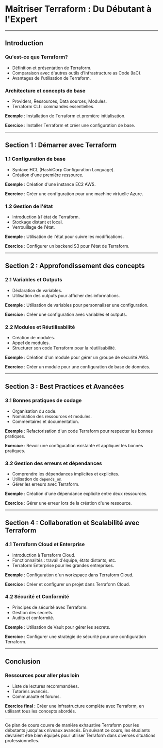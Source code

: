 # Maîtriser Terraform : Du Débutant à l'Expert

---

## Introduction

### Qu'est-ce que Terraform?

- Définition et présentation de Terraform.
- Comparaison avec d'autres outils d'Infrastructure as Code (IaC).
- Avantages de l'utilisation de Terraform.

### Architecture et concepts de base

- Providers, Ressources, Data sources, Modules.
- Terraform CLI : commandes essentielles.

**Exemple** : Installation de Terraform et première initialisation.

**Exercice** : Installer Terraform et créer une configuration de base.

---

## Section 1 : Démarrer avec Terraform

### 1.1 Configuration de base

- Syntaxe HCL (HashiCorp Configuration Language).
- Création d'une première ressource.

**Exemple** : Création d'une instance EC2 AWS.

**Exercice** : Créer une configuration pour une machine virtuelle Azure.

### 1.2 Gestion de l'état

- Introduction à l'état de Terraform.
- Stockage distant et local.
- Verrouillage de l'état.

**Exemple** : Utilisation de l'état pour suivre les modifications.

**Exercice** : Configurer un backend S3 pour l'état de Terraform.

---

## Section 2 : Approfondissement des concepts

### 2.1 Variables et Outputs

- Déclaration de variables.
- Utilisation des outputs pour afficher des informations.

**Exemple** : Utilisation de variables pour personnaliser une configuration.

**Exercice** : Créer une configuration avec variables et outputs.

### 2.2 Modules et Réutilisabilité

- Création de modules.
- Appel de modules.
- Structurer son code Terraform pour la réutilisabilité.

**Exemple** : Création d'un module pour gérer un groupe de sécurité AWS.

**Exercice** : Créer un module pour une configuration de base de données.

---

## Section 3 : Best Practices et Avancées

### 3.1 Bonnes pratiques de codage

- Organisation du code.
- Nomination des ressources et modules.
- Commentaires et documentation.

**Exemple** : Refactorisation d'un code Terraform pour respecter les bonnes pratiques.

**Exercice** : Revoir une configuration existante et appliquer les bonnes pratiques.

### 3.2 Gestion des erreurs et dépendances

- Comprendre les dépendances implicites et explicites.
- Utilisation de `depends_on`.
- Gérer les erreurs avec Terraform.

**Exemple** : Création d'une dépendance explicite entre deux ressources.

**Exercice** : Gérer une erreur lors de la création d'une ressource.

---

## Section 4 : Collaboration et Scalabilité avec Terraform

### 4.1 Terraform Cloud et Enterprise

- Introduction à Terraform Cloud.
- Fonctionnalités : travail d'équipe, états distants, etc.
- Terraform Enterprise pour les grandes entreprises.

**Exemple** : Configuration d'un workspace dans Terraform Cloud.

**Exercice** : Créer et configurer un projet dans Terraform Cloud.

### 4.2 Sécurité et Conformité

- Principes de sécurité avec Terraform.
- Gestion des secrets.
- Audits et conformité.

**Exemple** : Utilisation de Vault pour gérer les secrets.

**Exercice** : Configurer une stratégie de sécurité pour une configuration Terraform.

---

## Conclusion

### Ressources pour aller plus loin

- Liste de lectures recommandées.
- Tutoriels avancés.
- Communauté et forums.

**Exercice final** : Créer une infrastructure complète avec Terraform, en utilisant tous les concepts abordés.

---

Ce plan de cours couvre de manière exhaustive Terraform pour les débutants jusqu'aux niveaux avancés. En suivant ce cours, les étudiants devraient être bien équipés pour utiliser Terraform dans diverses situations professionnelles.
